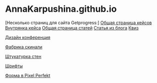 
# AnnaKarpushina.github.io
[Несколько страниц для сайта Getprogress:]
[Общая страница кейсов](https://annakarpushina.github.io/Getprogress%20с%20vw/cases.html) 
[Внутрянка кейса](https://annakarpushina.github.io/Getprogress%20с%20vw/all-weddings.html) 
[Общая страница статей](https://annakarpushina.github.io/Getprogress%20с%20vw/blogs.html) 
[Статья из блога](https://annakarpushina.github.io/Getprogress%20с%20vw/blog.html) 
[Квиз](https://annakarpushina.github.io/Getprogress%20с%20vw/kviz.html) 

[Дизайн конференция](https://annakarpushina.github.io/Oggetto%20(scss)/) 

[Фабрика скинали](https://annakarpushina.github.io/landing%20Page/) 

[Штукатурка стен](https://annakarpushina.github.io/ShtukaturkaSten/src/)

[Шрифты](https://annakarpushina.github.io/14lessondz/src/)

[Форма в Pixel Perfekt](https://annakarpushina.github.io/MyPixelPerfekt/src/)

